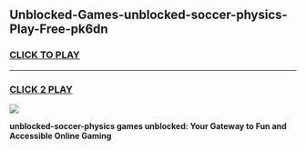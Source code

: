 
## Unblocked-Games-unblocked-soccer-physics-Play-Free-pk6dn
<h3>
<a href="https://premium76.site?title=unblocked-soccer-physics&ref=22A">CLICK TO PLAY</a></h3>
<hr>

<h3>
<a href="https://premium76.site?title=unblocked-soccer-physics&ref=22A">CLICK 2 PLAY</a>
  
</h3>

<a href="https://premium76.site?title=unblocked-soccer-physics&ref=22A"><img src="https://clearcache.store/games.png"></a>


**unblocked-soccer-physics games unblocked: Your Gateway to Fun and Accessible Online Gaming**
